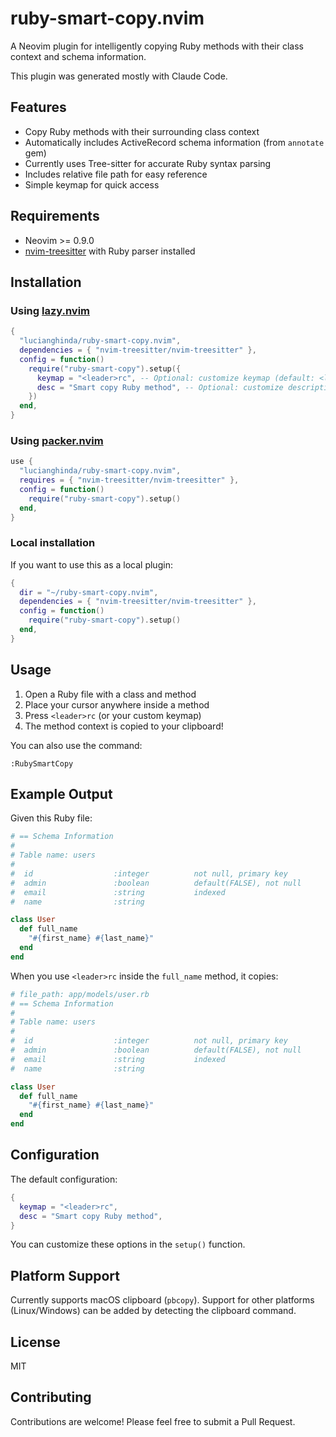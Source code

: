 # ruby-smart-copy.nvim

A Neovim plugin for intelligently copying Ruby methods with their class context and schema information.

This plugin was generated mostly with Claude Code.

## Features

- Copy Ruby methods with their surrounding class context
- Automatically includes ActiveRecord schema information (from `annotate` gem)
- Currently uses Tree-sitter for accurate Ruby syntax parsing
- Includes relative file path for easy reference
- Simple keymap for quick access

## Requirements

- Neovim >= 0.9.0
- [nvim-treesitter](https://github.com/nvim-treesitter/nvim-treesitter) with Ruby parser installed

## Installation

### Using [lazy.nvim](https://github.com/folke/lazy.nvim)

```lua
{
  "lucianghinda/ruby-smart-copy.nvim",
  dependencies = { "nvim-treesitter/nvim-treesitter" },
  config = function()
    require("ruby-smart-copy").setup({
      keymap = "<leader>rc", -- Optional: customize keymap (default: <leader>rc)
      desc = "Smart copy Ruby method", -- Optional: customize description
    })
  end,
}
```

### Using [packer.nvim](https://github.com/wbthomason/packer.nvim)

```lua
use {
  "lucianghinda/ruby-smart-copy.nvim",
  requires = { "nvim-treesitter/nvim-treesitter" },
  config = function()
    require("ruby-smart-copy").setup()
  end,
}
```

### Local installation

If you want to use this as a local plugin:

```lua
{
  dir = "~/ruby-smart-copy.nvim",
  dependencies = { "nvim-treesitter/nvim-treesitter" },
  config = function()
    require("ruby-smart-copy").setup()
  end,
}
```

## Usage

1. Open a Ruby file with a class and method
2. Place your cursor anywhere inside a method
3. Press `<leader>rc` (or your custom keymap)
4. The method context is copied to your clipboard!

You can also use the command:
```vim
:RubySmartCopy
```

## Example Output

Given this Ruby file:

```ruby
# == Schema Information
#
# Table name: users
#
#  id                  :integer          not null, primary key
#  admin               :boolean          default(FALSE), not null
#  email               :string           indexed
#  name                :string

class User
  def full_name
    "#{first_name} #{last_name}"
  end
end
```

When you use `<leader>rc` inside the `full_name` method, it copies:

```ruby
# file_path: app/models/user.rb
# == Schema Information
#
# Table name: users
#
#  id                  :integer          not null, primary key
#  admin               :boolean          default(FALSE), not null
#  email               :string           indexed
#  name                :string

class User
  def full_name
    "#{first_name} #{last_name}"
  end
end
```

## Configuration

The default configuration:

```lua
{
  keymap = "<leader>rc",
  desc = "Smart copy Ruby method",
}
```

You can customize these options in the `setup()` function.

## Platform Support

Currently supports macOS clipboard (`pbcopy`). Support for other platforms (Linux/Windows) can be added by detecting the clipboard command.

## License

MIT

## Contributing

Contributions are welcome! Please feel free to submit a Pull Request.
